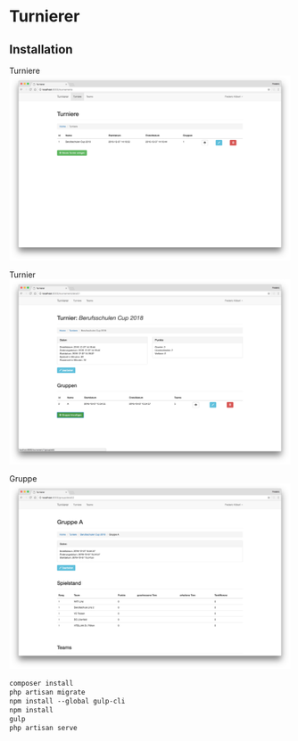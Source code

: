 # Turnierer

## Installation

Turniere
![group](https://raw.githubusercontent.com/bslinz2/turnierer/master/screenshots/tournaments.png "Turniere")

Turnier
![group](https://raw.githubusercontent.com/bslinz2/turnierer/master/screenshots/tournament.png "Turnier")

Gruppe
![group](https://raw.githubusercontent.com/bslinz2/turnierer/master/screenshots/group.png "Gruppe")

```
composer install
php artisan migrate
npm install --global gulp-cli
npm install
gulp
php artisan serve
```
